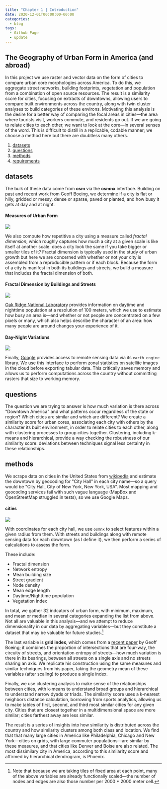 ```yaml
---
title: "Chapter 1 | Introduction"
date: 2020-12-01T00:00:00-00:00
categories:
  - blog
tags:
  - Github Page
  - update
---
```


## The Geography of Urban Form in America (and abroad)

In this project we use raster and vector data on the form of cities to compare urban core morphologies across America. To do this, we aggregate street networks, building footprints, vegetation and population from a combination of open source resources. The result is a similarity score for cities, focusing on extracts of downtowns, allowing users to compare built environments across the country, along with twin cluster analyses to build categories of these environs. Motivating this analysis is the desire for a better way of comparing the focal areas in cities—the area where tourists visit, workers commute, and residents go out. If we are going to relate cities to each other, we want to look at the core—in several senses of the word. This is difficult to distill in a replicable, codable manner; we choose a method here but there are doubtless many others.       

1. [datasets](#datasets)
2. [questions](#questions)
3. [methods](#methods)
4. [requirements](#requirements)

## datasets

The bulk of these data come from **osm** via the **osmnx** interface. Building on [past](https://geoffboeing.com/2019/09/urban-street-network-orientation/) and [recent](https://geoffboeing.com/2020/11/off-grid-back-again/#more-5182) work from Geoff Boeing, we determine if a city is flat or hilly, gridded or messy, dense or sparse, paved or planted, and how busy it gets at day and at night. 

#### Measures of Urban Form
![](https://raw.githubusercontent.com/asrenninger/wrangling/master/viz/morphology.gif)

We also compute how repetitive a city using a measure called *fractal dimension*, which roughly captures how much a city at a given scale is like itself at another scale: does a city look the same if you take bigger or smaller tiles of it? Fractal dimension is typically used in the study of urban growth but here we are concerned with whether or not your city is assembled from a reproducible pattern or if each block. Because the form of a city is manifest in both its buildings and streets, we build a measure that includes the fractal dimension of both.   

#### Fractal Dimension by Buildings and Streets
![](https://raw.githubusercontent.com/asrenninger/wrangling/master/viz/fractal-dimension.png)

[Oak Ridge National Laboratory](https://geoplatform.maps.arcgis.com/home/item.html?id=e431a6410145450aa56606568345765b) provides information on daytime and nighttime population at a resolution of 100 meters, which we use to estimate how busy an area is—and whether or not people are concentrated on a few pixels or many, which also helps describe the character of an area: how many people are around changes your experience of it.    

#### Day-Night Variations
![](https://raw.githubusercontent.com/asrenninger/wrangling/master/viz/spikes.gif)

Finally, [Google](https://developers.google.com/earth-engine/datasets) provides access to remote sensing data via its `earth engine` library. We use this interface to perform zonal statistics on satellite images in the cloud before exporting tabular data. This critically saves memory and allows us to perform computations across the country without committing rasters that size to working memory.    

## questions

The question we are trying to answer is how much variation is there across "Downtown America" and what patterns occur regardless of the state or region? Which cities are similar and which are different? We create a similarity score for urban cores, associating each city with others by the character its built environment, in order to relate cities to each other, along with clustering processes to group cities together. Clustering, including k-means and hierarchical, provide a way checking the robustness of our similarity score: deviations between techniques signal less certainty in these relationships.   

## methods

We scrape data on cities in the United States from [wikipedia](https://en.wikipedia.org/wiki/List_of_United_States_cities_by_population) and estimate the downtown by geocoding for "City Hall" in each city name—so a query would be "City Hall, City of New York, New York, USA". Most mapping and geocoding services fail with such vague language (MapBox and OpenStreetMap struggled in tests), so we use Google Maps.  

#### cities
![](https://raw.githubusercontent.com/asrenninger/wrangling/master/viz/context.png)

With coordinates for each city hall, we use `osmnx` to select features within a given radius from them. With streets and buildings along with remote sensing data for each downtown (as I define it), we then perform a series of calculations to assess the form.

These include:
+ Fractal dimension
+ Network entropy
+ Mean building size
+ Street gradient
+ Node density
+ Mean edge length
+ Daytime/Nighttime population
+ Vegetation index

In total, we gather 32 indcators of urban form, with minimum, maximum, and mean or median in several categories expanding the list from above. Not all are valuable in this analysis—and we attempt to reduce dimensionality in our data by aggregating variables—but they constitute a dataset that may be valuable for future studies.[^1]

The last variable is **grid index**, which comes from a [recent paper](https://osf.io/preprints/socarxiv/t9um6/) by Geoff Boeing; it combines the proportion of intersections that are four-way, the circuity of streets, and orientation entropy of streets—how much variation is there in its bearings, between all streets on a single axis and no streets sharing an axis. We replicate his construction using the same measures and similar techniques from his paper, taking the geometry mean of these variables (after scaling) to produce a single index.

Finally, we use clustering analysis to make sense of the relationships between cities, with k-means to understand broad groups and hierarchical to understand narrow dyads or triads. The similarity score uses a k-nearest neighbors distance calculation, borrowing from sports analytics, allowing us to make tables of first, second, and third most similar cities for any given city. Cities that are closest together in a multidimensional space are more similar; cities farthest away are less similar.

The result is a series of insights into how similarity is distributed across the country and how similarity clusters among both class and location. We find that that many large cities in America like Philadelphia, Chicago and New York—cities on grids, with large commuter populations—are similar by these measures, and that cities like Denver and Boise are also related. The most dissimilary city in America, according to this similarity score and affirmed by hierarchical dendrogram, is Phoenix.  

[^1]: Note that because we are taking tiles of fixed area at each point, many of the above variables are already functionally scaled—the number of nodes and edges are also those number per 2000 * 2000 meter cell. 

